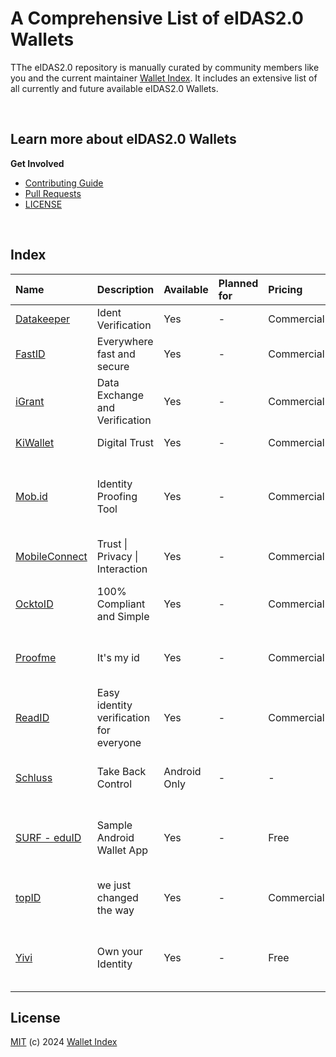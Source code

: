# A Comprehensive List of eIDAS2.0 Wallets
TThe eIDAS2.0 repository is manually curated by community members like you and the current maintainer [Wallet Index](https://wallet-index.eu). It includes an extensive list of all currently and future available eIDAS2.0 Wallets.

<br >

## Learn more about eIDAS2.0 Wallets

<strong>Get Involved</strong>

* [Contributing Guide](CONTRIBUTING.md)
* [Pull Requests](https://github.com/zwartejas/eidas2-wallets/pulls)
* [LICENSE](LICENSE)

<br >

## Index
Name | Description | Available | Planned for | Pricing | Key Features |
|:---|:---|:---|:---|:---|:---|
| [Datakeeper](https://datakeeper.nl) | Ident Verification | Yes | - | Commercial | - NFC<br > |
| [FastID](https://datakeeper.nl) | Everywhere fast and secure | Yes | - | Commercial | - Smart<br > - Simple<br > - Secure |
| [iGrant](https://igrant.io/organisationwallet.html) | Data Exchange and Verification | Yes | - | Commercial | - Lawful<br > - Scalable<br > - Verifiable |
| [KiWallet](https://www.kiwa.com/nl/nl/specials/kiwa-elicense) | Digital Trust | Yes | - | Commercial | - Realtime verification |
| [Mob.id](https://www.mob.id) | Identity Proofing Tool | Yes | - | Commercial | - Zero Knowledge Architecture<br > - Lightning-fast <br > - Compliant |
| [MobileConnect](https://mobileconnect.io/identity) | Trust \| Privacy \| Interaction | Yes | - | Commercial | - Fast end user engagement |
| [OcktoID](https://ockto.eu/online-identificatie-met-ocktoid) | 100% Compliant and Simple | Yes | - | Commercial | - Fast & Simple<br > - GDPR Compliant |
| [Proofme](https://proofme.id) | It's my id | Yes | - | Commercial | - Digital Onboarding of customers | 
| [ReadID](https://www.inverid.com/readid-me-app) | Easy identity verification for everyone | Yes | - | Commercial | - Client-only verification<br > - SDK Ready |
| [Schluss](https://schluss.org) | Take Back Control | Android Only | - | - | - Full Control<br > - Share easily |
| [SURF - eduID](https://wiki.surfnet.nl/display/SSI/Resultaten+SSI+wallet+poc) | Sample Android Wallet App | Yes | - | Free | - Source code available<br > - Android Only |
| [topID](https://topid-europe.com) | we just changed the way | Yes | - | Commercial | - Easy<br > - Safe <br > - Independent |
| [Yivi](https://yivi.app) | Own your Identity | Yes | - | Free | - You decide<br > - No passwords <br > - Secure |


## License
[MIT](LICENSE) (c) 2024 [Wallet Index](https://wallet-index.eu)
